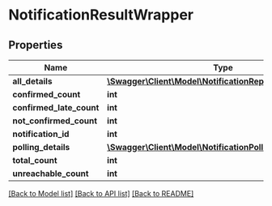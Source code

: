 # NotificationResultWrapper

## Properties
Name | Type | Description | Notes
------------ | ------------- | ------------- | -------------
**all_details** | [**\Swagger\Client\Model\NotificationReportLogWrapper[]**](NotificationReportLogWrapper.md) |  | [optional] 
**confirmed_count** | **int** |  | [optional] 
**confirmed_late_count** | **int** |  | [optional] 
**not_confirmed_count** | **int** |  | [optional] 
**notification_id** | **int** |  | [optional] 
**polling_details** | [**\Swagger\Client\Model\NotificationPollingDetailWrapper[]**](NotificationPollingDetailWrapper.md) |  | [optional] 
**total_count** | **int** |  | [optional] 
**unreachable_count** | **int** |  | [optional] 

[[Back to Model list]](../README.md#documentation-for-models) [[Back to API list]](../README.md#documentation-for-api-endpoints) [[Back to README]](../README.md)


